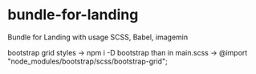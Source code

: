# bundle-for-landing
Bundle for Landing with usage SCSS, Babel, imagemin

bootstrap grid styles -> npm i -D bootstrap
than in main.scss -> @import "node_modules/bootstrap/scss/bootstrap-grid";
